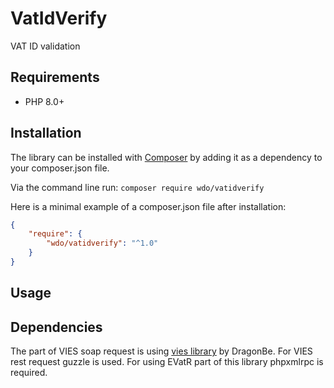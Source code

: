 # VatIdVerify
VAT ID validation

## Requirements
- PHP 8.0+

## Installation
The library can be installed with [Composer](http://getcomposer.org) by adding it as a dependency to your composer.json file.

Via the command line run:
`composer require wdo/vatidverify`

Here is a minimal example of a composer.json file after installation:
```json
{
    "require": {
        "wdo/vatidverify": "^1.0"
    }
}
```

## Usage


## Dependencies
The part of VIES soap request is using [vies library](https://github.com/dragonbe/vies/) by DragonBe. For VIES rest request guzzle is used. For using EVatR part of this library phpxmlrpc is required.